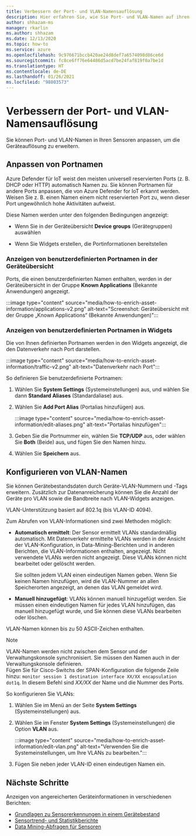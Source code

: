 ```yaml
---
title: Verbessern der Port- und VLAN-Namensauflösung
description: Hier erfahren Sie, wie Sie Port- und VLAN-Namen auf ihren Sensoren anpassen können, um die Geräteauflösung zu erweitern.
author: shhazam-ms
manager: rkarlin
ms.author: shhazam
ms.date: 12/13/2020
ms.topic: how-to
ms.service: azure
ms.openlocfilehash: 9c976671bccb420ae24d8def7a6574098d86ce6d
ms.sourcegitcommit: fc8ce6ff76e64486d5acd7be24faf819f0a7be1d
ms.translationtype: HT
ms.contentlocale: de-DE
ms.lasthandoff: 01/26/2021
ms.locfileid: "98803573"
---
```

# <a name="enhance-port-and-vlan-name-resolution"></a>Verbessern der Port- und VLAN-Namensauflösung

Sie können Port- und VLAN-Namen in Ihren Sensoren anpassen, um die Geräteauflösung zu erweitern.

## <a name="customize-port-names"></a>Anpassen von Portnamen

Azure Defender für IoT weist den meisten universell reservierten Ports (z. B. DHCP oder HTTP) automatisch Namen zu. Sie können Portnamen für andere Ports anpassen, die von Azure Defender for IoT erkannt werden. Weisen Sie z. B. einen Namen einem nicht reservierten Port zu, wenn dieser Port ungewöhnlich hohe Aktivitäten aufweist.

Diese Namen werden unter den folgenden Bedingungen angezeigt:

  - Wenn Sie in der Geräteübersicht **Device groups** (Gerätegruppen) auswählen

  - Wenn Sie Widgets erstellen, die Portinformationen bereitstellen

### <a name="view-custom-port-names-in-the-device-map"></a>Anzeigen von benutzerdefinierten Portnamen in der Geräteübersicht

Ports, die einen benutzerdefinierten Namen enthalten, werden in der Geräteübersicht in der Gruppe **Known Applications** (Bekannte Anwendungen) angezeigt.

:::image type="content" source="media/how-to-enrich-asset-information/applications-v2.png" alt-text="Screenshot: Geräteübersicht mit der Gruppe „Known Applications“ (Bekannte Anwendungen)":::

### <a name="view-custom-port-names-in-widgets"></a>Anzeigen von benutzerdefinierten Portnamen in Widgets

Die von Ihnen definierten Portnamen werden in den Widgets angezeigt, die den Datenverkehr nach Port darstellen.

:::image type="content" source="media/how-to-enrich-asset-information/traffic-v2.png" alt-text="Datenverkehr nach Port":::

So definieren Sie benutzerdefinierte Portnamen:

1. Wählen Sie **System Settings** (Systemeinstellungen) aus, und wählen Sie dann **Standard Aliases** (Standardaliase) aus.

2. Wählen Sie **Add Port Alias** (Portalias hinzufügen) aus.

    :::image type="content" source="media/how-to-enrich-asset-information/edit-aliases.png" alt-text="Portalias hinzufügen":::

3. Geben Sie die Portnummer ein, wählen Sie **TCP/UDP** aus, oder wählen Sie **Both** (Beide) aus, und fügen Sie den Namen hinzu.

4. Wählen Sie **Speichern** aus.

## <a name="configure-vlan-names"></a>Konfigurieren von VLAN-Namen

Sie können Gerätebestandsdaten durch Geräte-VLAN-Nummern und -Tags erweitern. Zusätzlich zur Datenanreicherung können Sie die Anzahl der Geräte pro VLAN sowie die Bandbreite nach VLAN-Widgets anzeigen.

VLAN-Unterstützung basiert auf 802.1q (bis VLAN-ID 4094).

Zum Abrufen von VLAN-Informationen sind zwei Methoden möglich:

- **Automatisch ermittelt**: Der Sensor ermittelt VLANs standardmäßig automatisch. Mit Datenverkehr ermittelte VLANs werden in der Ansicht der VLAN-Konfiguration, in Data-Mining-Berichten und in anderen Berichten, die VLAN-Informationen enthalten, angezeigt. Nicht verwendete VLANs werden nicht angezeigt. Diese VLANs können nicht bearbeitet oder gelöscht werden. 

  Sie sollten jedem VLAN einen eindeutigen Namen geben. Wenn Sie keinen Namen hinzufügen, wird die VLAN-Nummer an allen Speicherorten angezeigt, an denen das VLAN gemeldet wird.

- **Manuell hinzugefügt**: VLANs können manuell hinzugefügt werden. Sie müssen einen eindeutigen Namen für jedes VLAN hinzufügen, das manuell hinzugefügt wurde, und Sie können diese VLANs bearbeiten oder löschen.

VLAN-Namen können bis zu 50 ASCII-Zeichen enthalten.

> [!NOTE]
> VLAN-Namen werden nicht zwischen dem Sensor und der Verwaltungskonsole synchronisiert. Sie müssen den Namen auch in der Verwaltungskonsole definieren.  
Fügen Sie für Cisco-Switchs der SPAN-Konfiguration die folgende Zeile hinzu: `monitor session 1 destination interface XX/XX encapsulation dot1q`. In diesem Befehl sind *XX/XX* der Name und die Nummer des Ports.

So konfigurieren Sie VLANs:

1. Wählen Sie im Menü an der Seite **System Settings** (Systemeinstellungen) aus.

2. Wählen Sie im Fenster **System Settings** (Systemeinstellungen) die Option **VLAN** aus.

    :::image type="content" source="media/how-to-enrich-asset-information/edit-vlan.png" alt-text="Verwenden Sie die Systemeinstellungen, um Ihre VLANs zu bearbeiten.":::

3. Fügen Sie neben jeder VLAN-ID einen eindeutigen Namen ein.

## <a name="next-steps"></a>Nächste Schritte

Anzeigen von angereicherten Geräteinformationen in verschiedenen Berichten:

- [Grundlagen zu Sensorerkennungen in einem Gerätebestand](how-to-investigate-sensor-detections-in-a-device-inventory.md)
- [Sensortrend- und Statistikberichte](how-to-create-trends-and-statistics-reports.md)
- [Data Mining-Abfragen für Sensoren](how-to-create-data-mining-queries.md)
